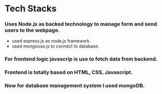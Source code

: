 # Tech Stacks

### Uses Node.js as backed technology to manage form and send users to the webpage.
- used express.js as node.js framework.
- used mongoose.js to connect to database.
  
### For frontend logic javascrip is use to fetch data from backend.

### Frontend is totally based on HTML, CSS, Javascript.

### Now for database management system I used mongoDB.
